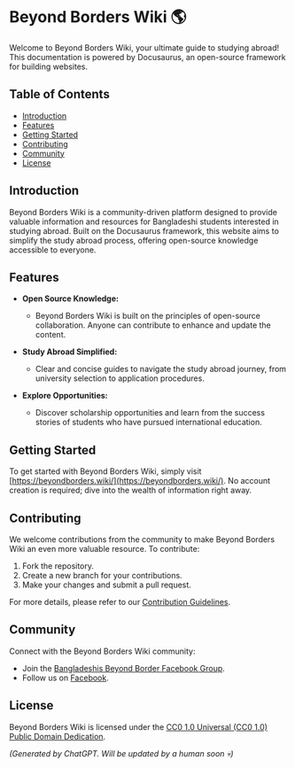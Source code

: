 # Beyond Borders Wiki 🌎

Welcome to Beyond Borders Wiki, your ultimate guide to studying abroad! This documentation is powered by Docusaurus, an open-source framework for building websites.

## Table of Contents

- [Introduction](#introduction)
- [Features](#features)
- [Getting Started](#getting-started)
- [Contributing](#contributing)
- [Community](#community)
- [License](#license)

## Introduction

Beyond Borders Wiki is a community-driven platform designed to provide valuable information and resources for Bangladeshi students interested in studying abroad. Built on the Docusaurus framework, this website aims to simplify the study abroad process, offering open-source knowledge accessible to everyone.

## Features

- **Open Source Knowledge:**
  - Beyond Borders Wiki is built on the principles of open-source collaboration. Anyone can contribute to enhance and update the content.

- **Study Abroad Simplified:**
  - Clear and concise guides to navigate the study abroad journey, from university selection to application procedures.

- **Explore Opportunities:**
  - Discover scholarship opportunities and learn from the success stories of students who have pursued international education.

## Getting Started

To get started with Beyond Borders Wiki, simply visit [https://beyondborders.wiki/](https://beyondborders.wiki/). No account creation is required; dive into the wealth of information right away.

## Contributing

We welcome contributions from the community to make Beyond Borders Wiki an even more valuable resource. To contribute:

1. Fork the repository.
2. Create a new branch for your contributions.
3. Make your changes and submit a pull request.

For more details, please refer to our [Contribution Guidelines](CONTRIBUTING.md).

## Community

Connect with the Beyond Borders Wiki community:

- Join the [Bangladeshis Beyond Border Facebook Group](https://www.facebook.com/groups/BdBeyondBorder).
- Follow us on [Facebook](https://facebook.com/beyondborderswiki).

## License

Beyond Borders Wiki is licensed under the [CC0 1.0 Universal (CC0 1.0) Public Domain Dedication](LICENSE).


*(Generated by ChatGPT. Will be updated by a human soon 💀)*